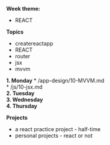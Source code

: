 **Week theme:**  
  * REACT  
  
**Topics**  
  * createreactapp  
  * REACT  
  * router  
  * jsx  
  * mvvm  
  
    
  **1. Monday** 
    * /app-design/10-MVVM.md  
    * /js/10-jsx.md  
  **2. Tuesday**  
  **3. Wednesday**  
  **4. Thursday**  
  
**Projects**  
  * a react practice project - half-time  
  * personal projects - react or not  

